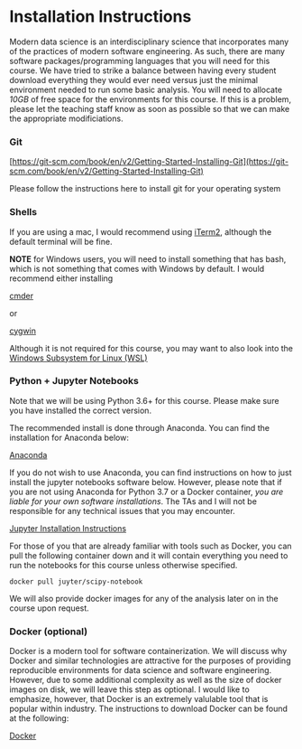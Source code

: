 # Installation Instructions

Modern data science is an interdisciplinary science that incorporates many of the practices of modern software engineering. As such, there are many software packages/programming languages that you will need for this course. We have tried to strike a balance between having every student download everything they would ever need versus just the minimal environment needed to run some basic analysis. You will need to allocate *10GB* of free space for the environments for this course. If this is a problem, please let the teaching staff know as soon as possible so that we can make the appropriate modificiations.

### Git

[https://git-scm.com/book/en/v2/Getting-Started-Installing-Git](https://git-scm.com/book/en/v2/Getting-Started-Installing-Git)

Please follow the instructions here to install git for your operating system

### Shells

If you are using a mac, I would recommend using [iTerm2](https://www.iterm2.com/), although the default terminal will be fine.

**NOTE** for Windows users, you will need to install something that has bash, which is not something that comes with Windows by default. I would recommend either installing

[cmder](http://cmder.net/)

or 

[cygwin](https://www.cygwin.com/)

Although it is not required for this course, you may want to also look into the [Windows Subsystem for Linux (WSL)](https://docs.microsoft.com/en-us/windows/wsl/install-win10)

### Python + Jupyter Notebooks

Note that we will be using Python 3.6+ for this course. Please make sure you have installed the correct version.

The recommended install is done through Anaconda. You can find the installation for Anaconda below:

[Anaconda](https://www.anaconda.com/download/)

If you do not wish to use Anaconda, you can find instructions on how to just install the jupyter notebooks software below. However, please note that if you are not using Anaconda for Python 3.7 or a Docker container, *you are liable for your own software installations*. The TAs and I will not be responsible for any technical issues that you may encounter. 

[Jupyter Installation Instructions](http://jupyter.org/install)

For those of you that are already familiar with tools such as Docker, you can pull the following container down and it will contain everything you need to run the notebooks for this course unless otherwise specified.

`docker pull juyter/scipy-notebook`

We will also provide docker images for any of the analysis later on in the course upon request. 

### Docker (optional)

Docker is a modern tool for software containerization. We will discuss why Docker and similar technologies are attractive for the purposes of providing reproducible environments for data science and software engineering. However, due to some additional complexity as well as the size of docker images on disk, we will leave this step as optional. I would like to emphasize, however, that Docker is an extremely valulable tool that is popular within industry. The instructions to download Docker can be found at the following:

[Docker](https://docs.docker.com/install/)



